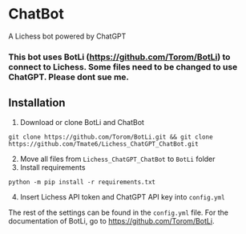 # ChatBot
A Lichess bot powered by ChatGPT

### This bot uses BotLi (https://github.com/Torom/BotLi) to connect to Lichess. Some files need to be changed to use ChatGPT. Please dont sue me.

## Installation 

1. Download or clone BotLi and ChatBot
```
git clone https://github.com/Torom/BotLi.git && git clone https://github.com/Tmate6/Lichess_ChatGPT_ChatBot.git
```
2. Move all files from `Lichess_ChatGPT_ChatBot` to `BotLi` folder
3. Install requirements
```
python -m pip install -r requirements.txt
```
4. Insert Lichess API token and ChatGPT API key into `config.yml`

The rest of the settings can be found in the `config.yml` file. For the documentation of BotLi, go to https://github.com/Torom/BotLi.
